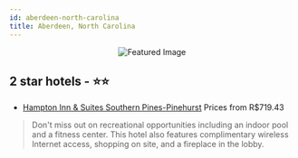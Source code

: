```yaml
---
id: aberdeen-north-carolina
title: Aberdeen, North Carolina
---
```


<center><img src="https://i.travelapi.com/hotels/1000000/20000/10800/10709/c0b1fe7a_z.jpg" alt="Featured Image" /></center>


##  2 star hotels - ⭐️⭐️

-    [Hampton Inn & Suites Southern Pines-Pinehurst](https://us.hurb.com/hotels/aberdeen/hampton-inn-suites-southern-pines-pinehurst-JNP-JP045334?cmp=18055) Prices from R$719.43
   > Don't miss out on recreational opportunities including an indoor pool and a fitness center. This hotel also features complimentary wireless Internet access, shopping on site, and a fireplace in the lobby.
